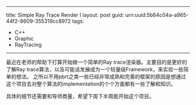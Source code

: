 ---
title: Simple Ray Trace Render I 
layout: post
guid: urn:uuid:5b64c04a-a965-44f2-8609-355319cc8972
tags:
  - C++
  - Graphic
  - RayTracing
 ---

  最近在老师的帮助下打算开始做一个简单的Ray trace渲染器。主要目的是更好的了解Ray trace算法，以及可能话发展成为一个轻量级Framework，来实验一些简单的想法。 之所以不用pbrt之类一些已经非常成熟和完善的框架的原因是想通过这个项目去对整个算法的implementation的个个方面都有一些了解和知识。

  具体的细节还需要和导师商量，希望下周下半周能开始这个项目。


